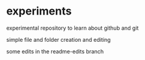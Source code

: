 # experiments
experimental repository to learn about github and git

simple file and folder creation and editing

some edits in the readme-edits branch
